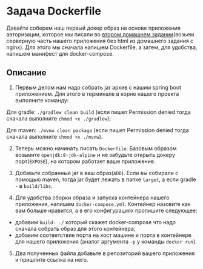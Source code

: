 # Задача Dockerfile

Давайте соберем наш первый докер образ на основе приложения авторизации, которое мы писали во [втором домашнем задании](../../spring_boot_rest/task1/README.md)(возьем серверную часть нашего приложения без html из домашнего задания с nginx). Для этого мы сначала напишем Dockerfile, а затем, для удобства, напишем манифест для docker-compose.

## Описание

1. Первым делом нам надо собрать jar архив с нашим spring boot приложением. Для этого в терминале в корне нашего проекта выполните команду:

Для gradle: `./gradlew clean build` (если пишет Permission denied тогда сначала выполните `chmod +x ./gradlew`);

Для maven: `./mvnw clean package` (если пишет Permission denied тогда сначала выполните `chmod +x ./mvnw`).

2. Теперь можно начинать писать `Dockerfile`. Базовым образом возьмите `openjdk:8-jdk-alpine` и не забудьте открыть докеру порт(`EXPOSE`), на котором работает ваше приложение.

3. Добавьте собранный jar в ваш образ(`ADD`). Если вы собирали с помощью maven, тогда jar будет лежать в папке `target`, а если gradle - в `build/libs`.

4. Для удобства сборки образа и запуска контейнера нашего приложения, напишем `docker-compose.yml`. Контейнер назовите как вам больше нравится, а в его конфигурациях пропишите следующее:
 - добавим `build: ./` который скажет docker-compose что надо сначала собрать образ для этого контейнера;
 - добавим соответствие порта на хост машине и порта в контейнере для нашего приложения (аналог аргумента `-p` у команды `docker run`).
 
5. Два полученных файла добавьте в репозиторий вашего приложения и пришлите ссылка на него.
